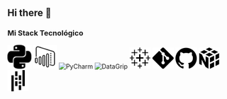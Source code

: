 ## Hi there 👋

<!--
**hamtras591/hamtras591** is a ✨ _special_ ✨ repository because its `README.md` (this file) appears on your GitHub profile.

Here are some ideas to get you started:

- 🔭 I’m currently working on ...
- 🌱 I’m currently learning ...
- 👯 I’m looking to collaborate on ...
- 🤔 I’m looking for help with ...
- 💬 Ask me about ...
- 📫 How to reach me: ...
- 😄 Pronouns: ...
- ⚡ Fun fact: ...
-->

<h3>Mi Stack Tecnológico</h3>
<p align="left">
  <img src="https://raw.githubusercontent.com/hamtras591/assets/refs/heads/main/Python_logo.svg" alt="Python" width="54" height="54" />
  <img src="https://raw.githubusercontent.com/hamtras591/assets/refs/heads/main/Power%20BI%20Logo.svg" alt="Power BI" width="54" height="54" />
  <img src="https://raw.githubusercontent.com/simple-icons/simple-icons/develop/icons/pycharm.svg" alt="PyCharm" width="48" height="48" />
  <img src="https://raw.githubusercontent.com/simple-icons/simple-icons/develop/icons/datagrip.svg" alt="DataGrip" width="48" height="48" />
  <img src="https://raw.githubusercontent.com/hamtras591/assets/refs/heads/main/Tableau.svg" alt="Tableau" width="48" height="48" />
  <img src="https://raw.githubusercontent.com/hamtras591/assets/refs/heads/main/git.svg" alt="Git" width="48" height="48" />
  <img src="https://raw.githubusercontent.com/hamtras591/assets/refs/heads/main/github.svg" alt="GitHub" width="48" height="48" />
  <img src="https://raw.githubusercontent.com/hamtras591/assets/refs/heads/main/numpy.svg" alt="Numpy" width="48" height="48" />
  <img src="https://raw.githubusercontent.com/hamtras591/assets/refs/heads/main/pandas.svg" alt="Pandas" width="48" height="48" />
</p>

